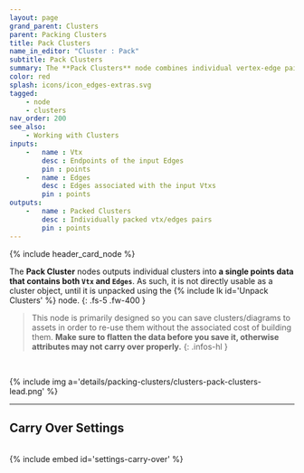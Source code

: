 ```yaml
---
layout: page
grand_parent: Clusters
parent: Packing Clusters
title: Pack Clusters
name_in_editor: "Cluster : Pack"
subtitle: Pack Clusters
summary: The **Pack Clusters** node combines individual vertex-edge pairs into a single data set for storage and reuse, allowing for selective attribute and tag preservation, but must be unpacked to be used as a cluster.
color: red
splash: icons/icon_edges-extras.svg
tagged: 
    - node
    - clusters
nav_order: 200
see_also:
    - Working with Clusters
inputs:
    -   name : Vtx
        desc : Endpoints of the input Edges
        pin : points
    -   name : Edges
        desc : Edges associated with the input Vtxs
        pin : points
outputs:
    -   name : Packed Clusters
        desc : Individually packed vtx/edges pairs
        pin : points
---
```


{% include header_card_node %}

The **Pack Cluster** nodes outputs individual clusters into **a single points data that contains both `Vtx` and `Edges`**. As such, it is not directly usable as a cluster object, until it is unpacked using the {% include lk id='Unpack Clusters' %} node. 
{: .fs-5 .fw-400 } 

> This node is primarily designed so you can save clusters/diagrams to assets in order to re-use them without the associated cost of building them. **Make sure to flatten the data before you save it, otherwise attributes may not carry over properly.**
{: .infos-hl }
<br>

{% include img a='details/packing-clusters/clusters-pack-clusters-lead.png' %}

---
## Carry Over Settings
<br>
{% include embed id='settings-carry-over' %}
